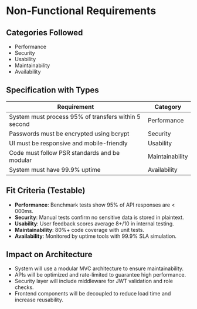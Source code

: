 # Non-Functional Requirements

## Categories Followed
- Performance
- Security
- Usability
- Maintainability
- Availability

## Specification with Types
| Requirement                                          | Category      |
|------------------------------------------------------|---------------|
| System must process 95% of transfers within 5 second | Performance   |
| Passwords must be encrypted using bcrypt             | Security      |
| UI must be responsive and mobile-friendly            | Usability     |
| Code must follow PSR standards and be modular        | Maintainability|
| System must have 99.9% uptime                        | Availability  |

## Fit Criteria (Testable)
- **Performance**: Benchmark tests show 95% of API responses are < 000ms.
- **Security**: Manual tests confirm no sensitive data is stored in plaintext.
- **Usability**: User feedback scores average 8+/10 in internal testing.
- **Maintainability**: 80%+ code coverage with unit tests.
- **Availability**: Monitored by uptime tools with 99.9% SLA simulation.

## Impact on Architecture
- System will use a modular MVC architecture to ensure maintainability.
- APIs will be optimized and rate-limited to guarantee high performance.
- Security layer will include middleware for JWT validation and role checks.
- Frontend components will be decoupled to reduce load time and increase reusability.
